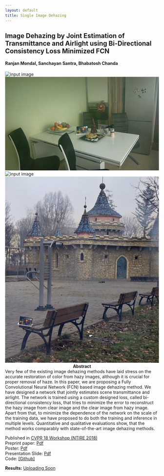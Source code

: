 ```yaml
---
layout: default
title: Single Image Dehazing
---
```


## Image Dehazing by Joint Estimation of Transmittance and Airlight using Bi-Directional Consistency Loss Minimized FCN

#### Ranjan Mondal, Sanchayan Santra, Bhabatosh Chanda
<div class="row">
   <div class="col-xs-6">
   <img src="{{ site.baseurl }}/public/haze_image/ntire/26_s.jpg" alt="input image"/>
   </div>
   <div class="col-xs-6">
   <img src="results/26_out_s.jpg" alt="output image"/>
   </div>
   
   <div class="col-xs-6">
   <img src="{{ site.baseurl }}/public/haze_image/ntire/41_s.jpg" alt="input image"/>
   </div>
   <div class="col-xs-6">
   <img src="results/41_out_s.jpg" alt="output image"/>
   </div>
</div>

<center><b>Abstract</b></center>
Very few of the existing image dehazing methods have laid stress on the accurate restoration of color from hazy images, although it is crucial for proper removal of haze. In this paper, we are proposing a Fully Convolutional Neural Network (FCN) based image dehazing method. We have designed a network that jointly estimates scene transmittance and airlight. The network is trained using a custom designed loss, called bi-directional consistency loss, that tries to minimize the error to reconstruct the hazy image from clear image and the clear image from hazy image. Apart from that, to minimize the dependence of the network on the scale of the training data, we have proposed to do both the training and inference in multiple levels. Quantitative and qualitative evaluations show, that the method works comparably with state-of-the-art image dehazing methods.


Published in [CVPR 18 Workshop (NTIRE 2018)](http://openaccess.thecvf.com/content_cvpr_2018_workshops/papers/w13/Mondal_Image_Dehazing_by_CVPR_2018_paper.pdf) <br/>
Preprint paper: [Pdf](ntire18_paper.pdf) <br />
Poster: [Pdf](ntire18_poster.pdf) <br/>
Presentation Slide: [Pdf](ntire18_slide.pdf) <br/>
Code: [[Github]](https://github.com/san-santra/CVPR2018_Dehazing)

**Results:** [Uploading Soon](#)
